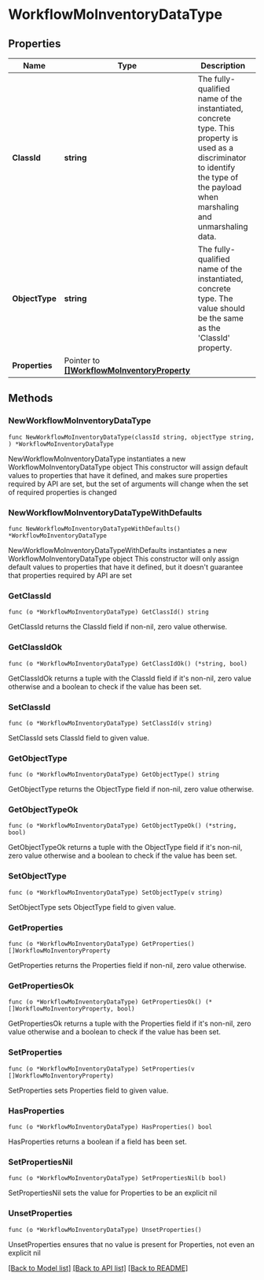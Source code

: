 # WorkflowMoInventoryDataType

## Properties

Name | Type | Description | Notes
------------ | ------------- | ------------- | -------------
**ClassId** | **string** | The fully-qualified name of the instantiated, concrete type. This property is used as a discriminator to identify the type of the payload when marshaling and unmarshaling data. | [default to "workflow.MoInventoryDataType"]
**ObjectType** | **string** | The fully-qualified name of the instantiated, concrete type. The value should be the same as the &#39;ClassId&#39; property. | [default to "workflow.MoInventoryDataType"]
**Properties** | Pointer to [**[]WorkflowMoInventoryProperty**](WorkflowMoInventoryProperty.md) |  | [optional] 

## Methods

### NewWorkflowMoInventoryDataType

`func NewWorkflowMoInventoryDataType(classId string, objectType string, ) *WorkflowMoInventoryDataType`

NewWorkflowMoInventoryDataType instantiates a new WorkflowMoInventoryDataType object
This constructor will assign default values to properties that have it defined,
and makes sure properties required by API are set, but the set of arguments
will change when the set of required properties is changed

### NewWorkflowMoInventoryDataTypeWithDefaults

`func NewWorkflowMoInventoryDataTypeWithDefaults() *WorkflowMoInventoryDataType`

NewWorkflowMoInventoryDataTypeWithDefaults instantiates a new WorkflowMoInventoryDataType object
This constructor will only assign default values to properties that have it defined,
but it doesn't guarantee that properties required by API are set

### GetClassId

`func (o *WorkflowMoInventoryDataType) GetClassId() string`

GetClassId returns the ClassId field if non-nil, zero value otherwise.

### GetClassIdOk

`func (o *WorkflowMoInventoryDataType) GetClassIdOk() (*string, bool)`

GetClassIdOk returns a tuple with the ClassId field if it's non-nil, zero value otherwise
and a boolean to check if the value has been set.

### SetClassId

`func (o *WorkflowMoInventoryDataType) SetClassId(v string)`

SetClassId sets ClassId field to given value.


### GetObjectType

`func (o *WorkflowMoInventoryDataType) GetObjectType() string`

GetObjectType returns the ObjectType field if non-nil, zero value otherwise.

### GetObjectTypeOk

`func (o *WorkflowMoInventoryDataType) GetObjectTypeOk() (*string, bool)`

GetObjectTypeOk returns a tuple with the ObjectType field if it's non-nil, zero value otherwise
and a boolean to check if the value has been set.

### SetObjectType

`func (o *WorkflowMoInventoryDataType) SetObjectType(v string)`

SetObjectType sets ObjectType field to given value.


### GetProperties

`func (o *WorkflowMoInventoryDataType) GetProperties() []WorkflowMoInventoryProperty`

GetProperties returns the Properties field if non-nil, zero value otherwise.

### GetPropertiesOk

`func (o *WorkflowMoInventoryDataType) GetPropertiesOk() (*[]WorkflowMoInventoryProperty, bool)`

GetPropertiesOk returns a tuple with the Properties field if it's non-nil, zero value otherwise
and a boolean to check if the value has been set.

### SetProperties

`func (o *WorkflowMoInventoryDataType) SetProperties(v []WorkflowMoInventoryProperty)`

SetProperties sets Properties field to given value.

### HasProperties

`func (o *WorkflowMoInventoryDataType) HasProperties() bool`

HasProperties returns a boolean if a field has been set.

### SetPropertiesNil

`func (o *WorkflowMoInventoryDataType) SetPropertiesNil(b bool)`

 SetPropertiesNil sets the value for Properties to be an explicit nil

### UnsetProperties
`func (o *WorkflowMoInventoryDataType) UnsetProperties()`

UnsetProperties ensures that no value is present for Properties, not even an explicit nil

[[Back to Model list]](../README.md#documentation-for-models) [[Back to API list]](../README.md#documentation-for-api-endpoints) [[Back to README]](../README.md)


